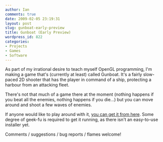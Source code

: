 ```yaml
---
author: Ian
comments: true
date: 2009-02-05 23:19:31
layout: post
slug: gunboat-early-preview
title: Gunboat (Early Preview)
wordpress_id: 822
categories:
- Projects
- Games
- Software
---
```


As part of my irrational desire to teach myself OpenGL programming, I'm making a game that's (currently at least) called Gunboat.  It's a fairly slow-paced 2D shooter that has the player in command of a ship, protecting a harbour from an attacking fleet.

There's not that much of a game there at the moment (nothing happens if you beat all the enemies, nothing happens if you die...) but you can move around and shoot a few waves of enemies.

If anyone would like to play around with it, [you can get it from here](http://www.onlydreaming.net/software/gunboat).  Some degree of geek-fu is required to get it running, as there isn't an easy-to-use installer yet.

Comments / suggestions / bug reports / flames welcome!
